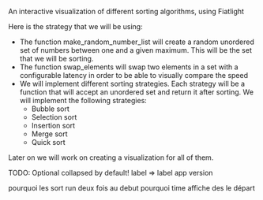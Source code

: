 An interactive visualization of different sorting algorithms, using Fiatlight

Here is the strategy that we will be using:

- The function make_random_number_list will create a random unordered set of numbers between
  one and a given maximum. This will be the set that we will be sorting.
- The function swap_elements will swap two elements in a set with a configurable latency in order
  to be able to visually compare the speed
- We will implement different sorting strategies. Each strategy will be a function that will accept an unordered set
  and return it after sorting. We will implement the following strategies:
    - Bubble sort
    - Selection sort
    - Insertion sort
    - Merge sort
    - Quick sort

Later on we will work on creating a visualization for all of them.


TODO:
  Optional collapsed by default!
  label => label
  app version

  pourquoi les sort run deux fois au debut
  pourquoi time affiche des le départ



